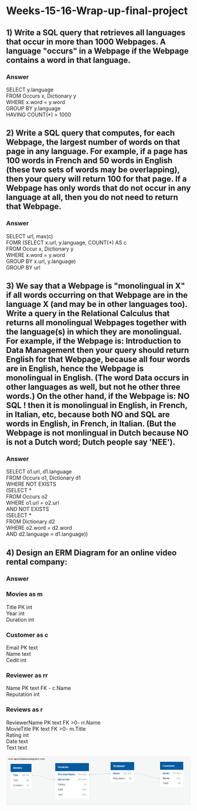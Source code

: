 # Weeks-15-16-Wrap-up-final-project

## 1) Write a SQL query that retrieves all languages that occur in more than 1000 Webpages. A language "occurs" in a Webpage if the Webpage contains a word in that language.

### Answer  
SELECT y.language  
FROM Occurs x, Dictionary y  
WHERE x.word = y.word  
GROUP BY y.language  
HAVING COUNT(*) > 1000
  
  
## 2) Write a SQL query that computes, for each Webpage, the largest number of words on that page in any language. For example, if a page has 100 words in French and 50 words in English (these two sets of words may be overlapping), then your query will return 100 for that page. If a Webpage has only words that do not occur in any language at all, then you do not need to return that Webpage.
  
### Answer  
SELECT url, max(c)  
FOMR (SELECT x.url, y.language, COUNT(*) AS c  
FROM Occur x, Dictionary y  
WHERE x.word = y.word  
GROUP BY x.url, y.language)  
GROUP BY url  
  
  
## 3) We say that a Webpage is "monolingual in X" if all words occurring on that Webpage are in the language X (and may be in other languages too). Write a query in the Relational Calculus that returns all monolingual Webpages together with the language(s) in which they are monolingual. For example, if the Webpage is: Introduction to Data Management then your query should return English for that Webpage, because all four words are in English, hence the Webpage is monolingual in English. (The word Data occurs in other languages as well, but not he other three words.) On the other hand, if the Webpage is: NO SQL ! then it is monolingual in English, in French, in Italian, etc, because both NO and SQL are words in English, in French, in Italian. (But the Webpage is not monlingual in Dutch because NO is not a Dutch word; Dutch people say 'NEE').
  
### Answer  
SELECT o1.url, d1.language  
FROM Occurs o1, Dictionary d1  
WHERE NOT EXISTS  
(SELECT *  
FROM Occurs o2  
WHERE o1.url = o2.url  
AND NOT EXISTS  
(SELECT *  
FROM Dictionary d2  
WHERE o2.word = d2.word  
AND d2.language = d1.language))  
  
  
## 4) Design an ERM Diagram for an online video rental company: 
  
### Answer  
  
### Movies as m     
Title PK int  
Year int  
Duration int  
  
### Customer as c  
Email PK text  
Name text  
Cedit int  
  
### Reviewer as rr  
Name PK text FK - c.Name  
Reputation int  
  
### Reviews as r  
ReviewerName PK text FK >0- rr.Name  
MovieTitle PK text FK >0- m.Title  
Rating int  
Date text  
Text text  

<img src="VideoRental_ERD.png">
